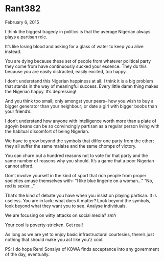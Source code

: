 # Rant382


February 6, 2015

I think the biggest tragedy in politics is that the average Nigerian always plays a partisan role.

It’s like losing blood and asking for a glass of water to keep you alive instead.

You are dying because these set of people from whatever political party they come from have continuously sucked your essence. They do this because you are easily distracted, easily excited, too happy. 

I don’t understand this Nigerian happiness at all. I think it is a big problem that stands in the way of meaningful success. Every little damn thing makes the Nigerian happy. It’s depressing!

And you think too small; only amongst your peers- how you wish to buy a bigger generator than your neighbour; or date a girl with bigger boobs than your friend’s.

I don’t understand how anyone with intelligence worth more than a plate of agoyin beans can be so convincingly partisan as a regular person living with the habitual discomfort of being Nigerian.

We have to grow beyond the symbols that differ one party from the other; they all suffer the same malaise and the same chomps of victory.

You can churn out a hundred reasons not to vote for that party and the same number of reasons why you should. It’s a game that a poor Nigerian cannot afford. 

Don’t involve yourself in the kind of sport that rich people from proper societies amuse themselves with- 
“I like blue lingerie on a woman…” 
“No, red is sexier…” 

That’s the kind of debate you have when you insist on playing partisan. It is useless. You are in lack; what does it matter? Look beyond the symbols, look beyond what they want you to see. Analyse individuals.

We are focusing on witty attacks on social media? *smh* 

Your cool is poverty-stricken. Get real!

As long as we are yet to enjoy basic infrastructural courtesies, there’s just nothing that should make you act like you’z cool.

PS: I do hope Remi Sonaiya of KOWA finds acceptance into any government of the day, eventually.